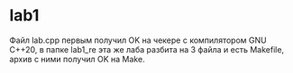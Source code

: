 # lab1

Файл lab.cpp первым получил OK на чекере с компилятором GNU C++20, в папке 
lab1_re эта же лаба разбита на 3 файла и есть Makefile, архив с ними получил 
OK на Make.
